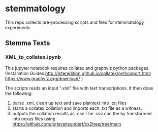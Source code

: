 # stemmatology
This repo collects pre-processing scripts and files for stemmatology experiments
## Stemma Texts
### XML_to_collatex.ipynb
This jupyter notebook requires collatex and graphviz python packages. (Installation Guides:http://interedition.github.io/collatex/pythonport.html  https://www.graphviz.org/download/ )

The scripts reads an input ".xml" file with text transcriptions.
It then does the following:
1. parse .xml, clean up text and save plaintext into .txt files
2. starts a collatex collation and imports each .txt file as a witness.
3. outputs the collation results as .csv
The .csv can the by transformed into nexus files using https://github.com/jorisvanzundert/cx2tree/tree/main 
